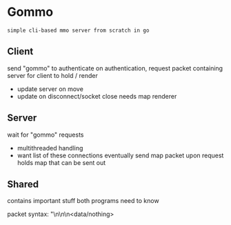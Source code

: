 # Gommo
    simple cli-based mmo server from scratch in go

## Client
send "gommo" to authenticate
on authentication, request packet containing server for client to hold / render
- update server on move
- update on disconnect/socket close
needs map renderer

## Server
wait for "gommo" requests
- multithreaded handling
- want list of these connections eventually
send map packet upon request
holds map that can be sent out

## Shared
contains important stuff both programs need to know

packet syntax:
"<packetLength>\n<gommo>\n<packetType>\n<data/nothing>